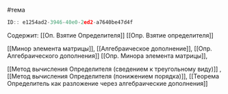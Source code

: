 #тема

```javascript
ID:: e1254ad2-3946-40e0-2ed2-a7640be47d4f 
```

Содержит: 
[[Оп. Взятие Определителя]]
[[Опр. Взятие определителя]]

[[Минор элемента матрицы]],
[[Алгебраическое дополнение]],
[[Опр. Алгебраического дополнения]]
[[Опр. Минора элемента матрицы]],

[[Метод вычисления Определителя (сведением к треугольному виду)]] ,
[[Метод вычисления Определителя (понижением порядка)]],
[[Теорема Определитель как разложение через алгебраические дополнения]]
